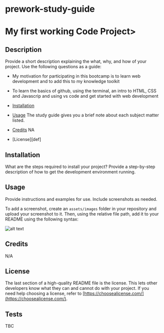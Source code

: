 # prework-study-guide
# My first working Code Project>

## Description

Provide a short description explaining the what, why, and how of your project. Use the following questions as a guide:

- My motivation for participating in this bootcamp is to learn web development and to add this to my knowledge toolkit
- To learn the basics of github, using the terminal, an intro to HTML, CSS and Javascrip  and using vs code and get started with web development 

- [Installation](#installation)
- [Usage](#usage)
The study guide gives you a brief note about each subject matter listed.
- [Credits](#credits)
NA
- [License][def]

## Installation

What are the steps required to install your project? Provide a step-by-step description of how to get the development environment running.

## Usage

Provide instructions and examples for use. Include screenshots as needed.

To add a screenshot, create an `assets/images` folder in your repository and upload your screenshot to it. Then, using the relative file path, add it to your README using the following syntax:

![alt text](assets/images/screenshot.png)

## Credits

N/A

## License

The last section of a high-quality README file is the license. This lets other developers know what they can and cannot do with your project. If you need help choosing a license, refer to [https://choosealicense.com/](https://choosealicense.com/).
## Tests

TBC